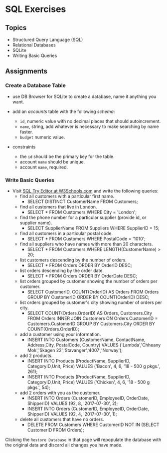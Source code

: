 # SQL Exercises

## Topics

- Structured Query Language (SQL)
- Relational Databases
- SQLite
- Writing Basic Queries

## Assignments

### Create a Database Table

- use DB Browser for SQLite to create a database, name it anything you want.
- add an _accounts_ table with the following _schema_:

  - `id`, numeric value with no decimal places that should autoincrement.
  - `name`, string, add whatever is necessary to make searching by name faster.
  - `budget` numeric value.

- constraints
  - the `id` should be the primary key for the table.
  - account `name` should be unique.
  - account `name`, required.

### Write Basic Queries

- Visit [SQL Try Editor at W3Schools.com](https://www.w3schools.com/Sql/tryit.asp?filename=trysql_select_top) and write the following queries:
  - find all customers with a particular first name.
      - SELECT DISTINCT CustomerName FROM Customers;
  - find all customers that live in London.
      - SELECT * FROM Customers WHERE City = 'London';
  - find the phone number for a particular supplier (provide id, or supplier name).
      - SELECT SupplierName FROM Suppliers WHERE SupplierID = 15;
  - find all customers in a particular postal code.
      - SELECT * FROM Customers WHERE PostalCode = '1010';
  - find all suppliers who have names with more than 20 characters.
      - SELECT * FROM Customers WHERE LENGTH(CustomerName) > 20;
  - list customers descending by the number of orders.
      - SELECT * FROM Orders ORDER BY OrderID DESC;
  - list orders descending by the order date.
      - SELECT * FROM Orders ORDER BY OrderDate DESC;
  - list orders grouped by customer showing the number of orders per customer.
      - SELECT CustomerID, COUNT(OrderID) AS Orders FROM Orders GROUP BY CustomerID ORDER BY COUNT(OrderID) DESC;
  - list orders grouped by customer's city showing number of orders per city.
      - SELECT COUNT(Orders.OrderID) AS Orders, Customers.City FROM Orders INNER JOIN Customers ON Orders.CustomerID = Customers.CustomerID GROUP BY Customers.City ORDER BY COUNT(Orders.OrderID);
  - add a customer using your information.
      - INSERT INTO Customers (CustomerName, ContactName, Address,City, PostalCode, Country) VALUES ('Lambda','Chheany Mok','Skagen 22','Stavanger','4007','Norway');
  - add 2 products.
      - INSERT INTO Products (ProductName, SupplierID, CategoryID,Unit, Price) VALUES ('Bacon', 4, 6, '18 - 500 g pkgs.', 261);
      - INSERT INTO Products (ProductName, SupplierID, CategoryID,Unit, Price) VALUES ('Chicken', 4, 6, '18 - 500 g pkgs.', 54);
  - add 2 orders with you as the customer.
      - INSERT INTO Orders (CustomerID, EmployeeID, OrderDate, ShipperID) VALUES (92, 8, '2017-07-30', 2);
      - INSERT INTO Orders (CustomerID, EmployeeID, OrderDate, ShipperID) VALUES (92, 4, '2017-07-30', 1);
  - delete all customers that have no orders.
      - DELETE FROM Customers WHERE CustomerID NOT IN (SELECT CustomerID FROM Orders);

Clicking the `Restore Database` in that page will repopulate the database with the original data and discard all changes you have made.

